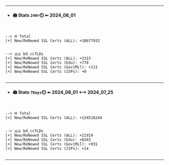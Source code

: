 

---
- #### 🖨️ **Stats** `24Hr`⏲️ ➼ 2024_08_01
```console


--> 🌐 Total
[+] New/ReNewed SSL Certs (ALL): +18677932


--> 🇧🇩 bd_ccTLDs
[+] New/ReNewed SSL Certs (ALL): +2313
[+] New/ReNewed SSL Certs (Edu): +778
[+] New/ReNewed SSL Certs (Gov|Mil): +111
[+] New/ReNewed SSL Certs (ISPs): +0


```

---
- #### 🖨️ **Stats** `7Days`⏲️ ➼ 2024_08_01 <--> 2024_07_25
```console


--> 🌐 Total
[+] New/ReNewed SSL Certs (ALL): +134516244


--> 🇧🇩 bd_ccTLDs
[+] New/ReNewed SSL Certs (ALL): +21919
[+] New/ReNewed SSL Certs (Edu): +8343
[+] New/ReNewed SSL Certs (Gov|Mil): +931
[+] New/ReNewed SSL Certs (ISPs): +14


```

---

